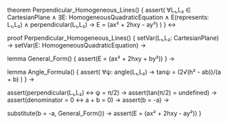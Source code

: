 theorem Perpendicular_Homogeneous_Lines() {
  assert(
    ∀L₁,L₂ ∈ CartesianPlane ∧
    ∃E: HomogeneousQuadraticEquation ∧
    E(represents: L₁,L₂) ∧
    perpendicular(L₁,L₂) →
    E = (ax² + 2hxy - ay²)
  )
} ↔

proof Perpendicular_Homogeneous_Lines() {
  setVar(L₁,L₂: CartesianPlane) →
  setVar(E: HomogeneousQuadraticEquation) →
  
  lemma General_Form() {
    assert(E = (ax² + 2hxy + by²))
  } →
  
  lemma Angle_Formula() {
    assert(
      ∀ψ: angle(L₁,L₂) →
      tanψ = (2√(h² - ab))/(a + b)
    )
  } →
  
  assert(perpendicular(L₁,L₂) ↔ ψ = π/2) →
  assert(tan(π/2) = undefined) →
  assert(denominator = 0 ↔ a + b = 0) →
  assert(b = -a) →
  
  substitute(b = -a, General_Form()) →
  assert(E = (ax² + 2hxy - ay²))
}